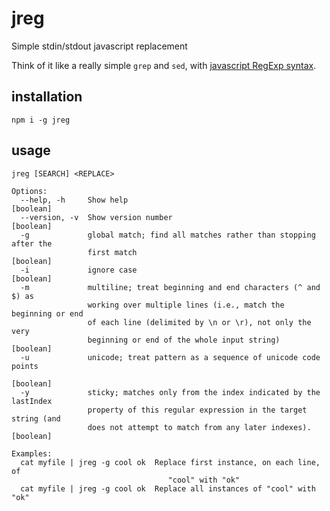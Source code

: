 # jreg

Simple stdin/stdout javascript replacement

Think of it like a really simple `grep` and `sed`, with [javascript RegExp syntax](https://developer.mozilla.org/en-US/docs/Web/JavaScript/Reference/Global_Objects/RegExp).

## installation

```
npm i -g jreg
```

## usage

```
jreg [SEARCH] <REPLACE>

Options:
  --help, -h     Show help                                             [boolean]
  --version, -v  Show version number                                   [boolean]
  -g             global match; find all matches rather than stopping after the
                 first match                                           [boolean]
  -i             ignore case                                           [boolean]
  -m             multiline; treat beginning and end characters (^ and $) as
                 working over multiple lines (i.e., match the beginning or end
                 of each line (delimited by \n or \r), not only the very
                 beginning or end of the whole input string)           [boolean]
  -u             unicode; treat pattern as a sequence of unicode code points
                                                                       [boolean]
  -y             sticky; matches only from the index indicated by the lastIndex
                 property of this regular expression in the target string (and
                 does not attempt to match from any later indexes).    [boolean]

Examples:
  cat myfile | jreg -g cool ok  Replace first instance, on each line, of
                                   "cool" with "ok"
  cat myfile | jreg -g cool ok  Replace all instances of "cool" with "ok"
```
